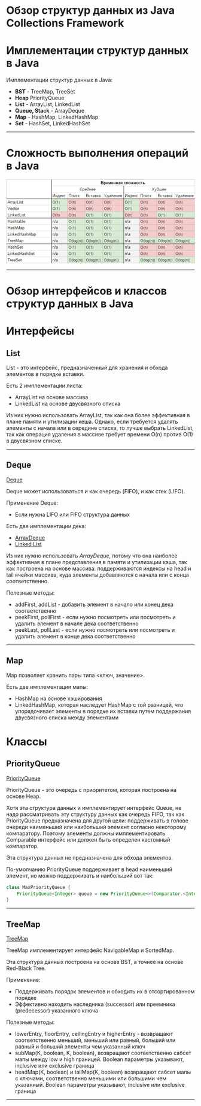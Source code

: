 # Обзор структур данных из Java Collections Framework

# Имплементации структур данных в Java

Имплементации структур данных в Java:

- **BST** - TreeMap, TreeSet
- **Heap** PriorityQueue
- **List** - ArrayList, LinkedList
- **Queue, Stack** - ArrayDeque
- **Map** - HashMap, LinkedHashMap
- **Set** - HashSet, LinkedHashSet

---

# Сложность выполнения операций в Java

![Complexity](assets/java_collections_complexity.png)

---

# Обзор интерфейсов и классов структур данных в Java

# Интерфейсы

## List

List - это интерфейс, предназначенный для хранения и обхода элементов в порядке вставки.

Есть 2 имплементации листа:

- ArrayList на основе массива
- LinkedList на основе двусвязного списка

Из них нужно использовать ArrayList, так как она более эффективная в плане памяти и утилизации кеша. Однако, если
требуется удалять элементы с начала или в середине списка, то лучше выбрать LinkedList, так как операция удаления в
массиве требует времени O(n) против O(1) в двусвязном списке.

---

## Deque

[Deque](https://docs.oracle.com/en/java/javase/11/docs/api/java.base/java/util/Deque.html)

Deque может использоваться и как очередь (FIFO), и как стек (LIFO).

Применение Deque:

- Если нужна LIFO или FIFO структура данных

Есть две имплементации дека:

- [ArrayDeque](https://docs.oracle.com/en/java/javase/11/docs/api/java.base/java/util/ArrayDeque.html)
- [Linked List](https://docs.oracle.com/en/java/javase/11/docs/api/java.base/java/util/LinkedList.html)

Из них нужно использовать *ArrayDeque*, потому что она наиболее эффективная в плане представления в памяти и утилизации
кэша, так как построена на основе массива: поддерживаются индексы на head и tail ячейки массива, куда элементы
добавляются с начала или с конца соответственно.

Полезные методы:

- addFirst, addList - добавить элемент в начало или конец дека соответственно
- peekFirst, pollFirst - если нужно посмотреть или посмотреть и удалить элемент в начале дека соответственно
- peekLast, pollLast - если нужно посмотреть или посмотреть и удалить элемент в конце дека соответственно

---

## Map

Map позволяет хранить пары типа \<ключ, значение>.

Есть две имплементации мапы:

- HashMap на основе хэширования
- LinkedHashMap, которая наследует HashMap с той разницей, что упорядочивает элементы в порядке их вставки путем
  поддержания двусвязного списка между элементами

# Классы

## PriorityQueue

[PriorityQueue](https://docs.oracle.com/en/java/javase/11/docs/api/java.base/java/util/PriorityQueue.html)

PriorityQueue - это очередь с приоритетом, которая построена на основе Heap.

Хотя эта структура данных и имплементирует интерфейс Queue, не надо рассматривать эту структуру данных как очередь FIFO,
так как PriorityQueue предназначена для другой цели: поддерживать в голове очереди наименьший или наибольший элемент
согласно некоторому компаратору. Поэтому элементы должны имплементировать Comparable интерфейс или должен быть определен
кастомный компаратор.

Эта структура данных не предназначена для обхода элементов.

По-умолчанию PriorityQueue поддерживает в head наименьший элемент, но можно поддерживать и наибольший вот так:

```java
class MaxPriorityQueue {
    PriorityQueue<Integer> queue = new PriorityQueue<>(Comparator.<Integer>naturalOrder().reversed());
}
```

---

## TreeMap

[TreeMap](https://docs.oracle.com/en/java/javase/11/docs/api/java.base/java/util/TreeMap.html)

TreeMap имплементирует интерфейс NavigableMap и SortedMap.

Эта структура данных построена на основе BST, а точнее на основе Red-Black Tree.

Применение:

- Поддерживать порядок элементов и обходить их в отсортированном порядке
- Эффективно находить наследника (successor) или преемника (predecessor) указанного ключа

Полезные методы:

- lowerEntry, floorEntry, ceilingEntry и higherEntry - возвращают соответственно меньший, меньший или равный, больший
  или равный и больший элементы чем указанный ключ
- subMap(K, boolean, K, boolean), возвращают соответственно сабсет мапы между low и high границей. Boolean параметры
  указывают, inclusive или exclusive граница
- headMap(K, boolean) и tailMap(K, boolean) возвращают сабсет мапы с ключами, соответственно меньшими или большими чем
  указанный. Boolean параметры указывают, inclusive или exclusive граница

---

